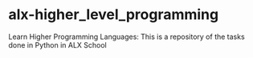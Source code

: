 # alx-higher_level_programming
Learn Higher Programming Languages: This is a repository of the tasks done in Python in ALX School
